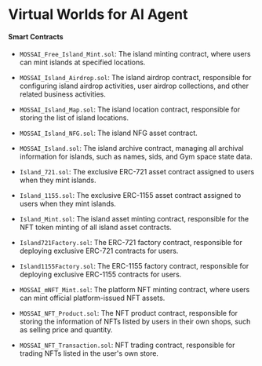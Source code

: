 # Virtual Worlds for AI Agent

####  Smart Contracts

- `MOSSAI_Free_Island_Mint.sol`: The island minting contract, where users can mint islands at specified locations.


- `MOSSAI_Island_Airdrop.sol`: The island airdrop contract, responsible for configuring island airdrop activities, user airdrop collections, and other related business activities.

- `MOSSAI_Island_Map.sol`:  The island location contract, responsible for storing the list of island locations.

- `MOSSAI_Island_NFG.sol`:  The island NFG asset contract.

- `MOSSAI_Island.sol`: The island archive contract, managing all archival information for islands, such as names, sids, and Gym space state data.

- `Island_721.sol`: The exclusive ERC-721 asset contract assigned to users when they mint islands.

- `Island_1155.sol`: The exclusive ERC-1155 asset contract assigned to users when they mint islands.

- `Island_Mint.sol`: The island asset minting contract, responsible for the NFT token minting of all island asset contracts.

- `Island721Factory.sol`: The ERC-721 factory contract, responsible for deploying exclusive ERC-721 contracts for users.

- `Island1155Factory.sol`: The ERC-1155 factory contract, responsible for deploying exclusive ERC-1155 contracts for users.

- `MOSSAI_mNFT_Mint.sol`: The platform NFT minting contract, where users can mint official platform-issued NFT assets.

- `MOSSAI_NFT_Product.sol`: The NFT product contract, responsible for storing the information of NFTs listed by users in their own shops, such as selling price and quantity.

- `MOSSAI_NFT_Transaction.sol`: NFT trading contract, responsible for trading NFTs listed in the user's own store.
